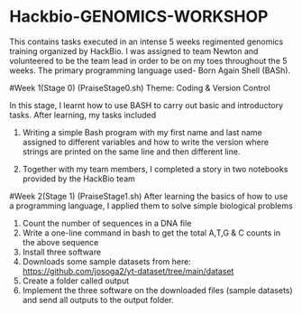 # Hackbio-GENOMICS-WORKSHOP
This contains tasks executed in an intense 5 weeks regimented genomics training organized by HackBio. I was assigned to team Newton and volunteered to be the team lead in order to be on my toes throughout the 5 weeks. The primary programming language used- Born Again Shell (BASh).

#Week 1(Stage 0) (PraiseStage0.sh)
Theme: Coding & Version Control

In this stage, I learnt how to use BASH to carry out basic and introductory tasks. After learning, my tasks included

1. Writing a simple Bash program with my first name and last name assigned to different variables and how to write the version where strings are printed on the same line and then different line.

2. Together with my team members, I completed a story in two notebooks provided by the HackBio team

#Week 2(Stage 1) (PraiseStage1.sh)
After learning the basics of how to use a programming language, I applied them to solve simple biological problems 

1. Count the number of sequences in a DNA file
2. Write a one-line command in bash to get the total A,T,G & C counts in the above sequence
3. Install three software
4. Downloads some sample datasets from here: https://github.com/josoga2/yt-dataset/tree/main/dataset
5. Create a folder called output
6. Implement the three software on the downloaded files (sample datasets) and send all outputs to the output folder.
